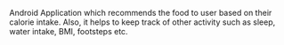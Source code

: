 Android Application which recommends the food to user based on their calorie intake. Also, it helps to keep track of other activity such as sleep, water intake, BMI, footsteps etc.

